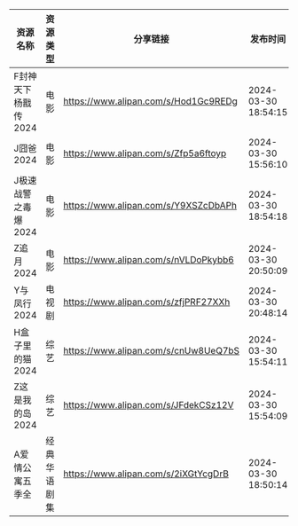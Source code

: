 | 资源名称         | 资源类型   | 分享链接                                 | 发布时间                |
| ------------ | ------ | ------------------------------------ | ------------------- |
| F封神天下杨戬传2024 | 电影     | https://www.alipan.com/s/Hod1Gc9REDg | 2024-03-30 18:54:15 |
| J囧爸2024      | 电影     | https://www.alipan.com/s/Zfp5a6ftoyp | 2024-03-30 15:56:10 |
| J极速战警之毒爆2024 | 电影     | https://www.alipan.com/s/Y9XSZcDbAPh | 2024-03-30 18:54:18 |
| Z追月2024      | 电影     | https://www.alipan.com/s/nVLDoPkybb6 | 2024-03-30 20:50:09 |
| Y与凤行2024     | 电视剧    | https://www.alipan.com/s/zfjPRF27XXh | 2024-03-30 20:48:14 |
| H盒子里的猫2024   | 综艺     | https://www.alipan.com/s/cnUw8UeQ7bS | 2024-03-30 15:54:11 |
| Z这是我的岛2024   | 综艺     | https://www.alipan.com/s/JFdekCSz12V | 2024-03-30 15:54:09 |
| A爱情公寓五季全     | 经典华语剧集 | https://www.alipan.com/s/2iXGtYcgDrB | 2024-03-30 18:50:14 |
